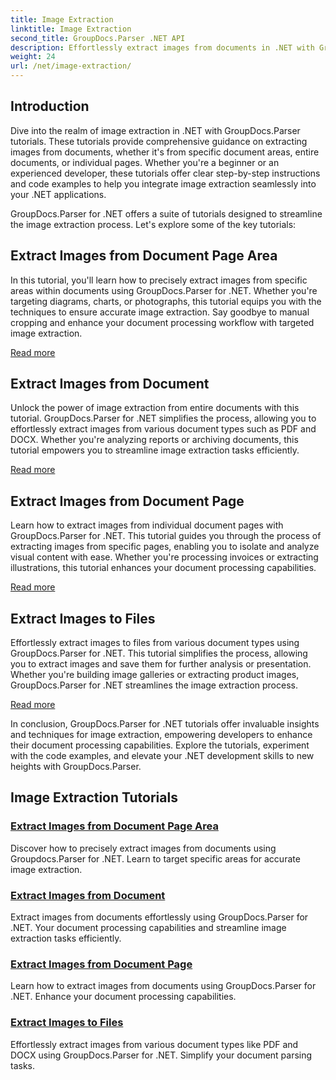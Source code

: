 ```yaml
---
title: Image Extraction
linktitle: Image Extraction
second_title: GroupDocs.Parser .NET API
description: Effortlessly extract images from documents in .NET with GroupDocs.Parser. Enhance your document processing capabilities with accurate image extraction techniques.
weight: 24
url: /net/image-extraction/
---
```

## Introduction

Dive into the realm of image extraction in .NET with GroupDocs.Parser tutorials. These tutorials provide comprehensive guidance on extracting images from documents, whether it's from specific document areas, entire documents, or individual pages. Whether you're a beginner or an experienced developer, these tutorials offer clear step-by-step instructions and code examples to help you integrate image extraction seamlessly into your .NET applications.

GroupDocs.Parser for .NET offers a suite of tutorials designed to streamline the image extraction process. Let's explore some of the key tutorials:

## Extract Images from Document Page Area
In this tutorial, you'll learn how to precisely extract images from specific areas within documents using GroupDocs.Parser for .NET. Whether you're targeting diagrams, charts, or photographs, this tutorial equips you with the techniques to ensure accurate image extraction. Say goodbye to manual cropping and enhance your document processing workflow with targeted image extraction.

[Read more](./extract-images-from-document-page-area/)

## Extract Images from Document
Unlock the power of image extraction from entire documents with this tutorial. GroupDocs.Parser for .NET simplifies the process, allowing you to effortlessly extract images from various document types such as PDF and DOCX. Whether you're analyzing reports or archiving documents, this tutorial empowers you to streamline image extraction tasks efficiently.

[Read more](./extract-images-from-document/)

## Extract Images from Document Page
Learn how to extract images from individual document pages with GroupDocs.Parser for .NET. This tutorial guides you through the process of extracting images from specific pages, enabling you to isolate and analyze visual content with ease. Whether you're processing invoices or extracting illustrations, this tutorial enhances your document processing capabilities.

[Read more](./extract-images-from-document-page/)

## Extract Images to Files
Effortlessly extract images to files from various document types using GroupDocs.Parser for .NET. This tutorial simplifies the process, allowing you to extract images and save them for further analysis or presentation. Whether you're building image galleries or extracting product images, GroupDocs.Parser for .NET streamlines the image extraction process.

[Read more](./extract-images-to-files/)

In conclusion, GroupDocs.Parser for .NET tutorials offer invaluable insights and techniques for image extraction, empowering developers to enhance their document processing capabilities. Explore the tutorials, experiment with the code examples, and elevate your .NET development skills to new heights with GroupDocs.Parser.
## Image Extraction Tutorials
### [Extract Images from Document Page Area](./extract-images-from-document-page-area/)
Discover how to precisely extract images from documents using Groupdocs.Parser for .NET. Learn to target specific areas for accurate image extraction.
### [Extract Images from Document](./extract-images-from-document/)
Extract images from documents effortlessly using GroupDocs.Parser for .NET. Your document processing capabilities and streamline image extraction tasks efficiently.
### [Extract Images from Document Page](./extract-images-from-document-page/)
Learn how to extract images from documents using GroupDocs.Parser for .NET. Enhance your document processing capabilities.
### [Extract Images to Files](./extract-images-to-files/)
Effortlessly extract images from various document types like PDF and DOCX using GroupDocs.Parser for .NET. Simplify your document parsing tasks.